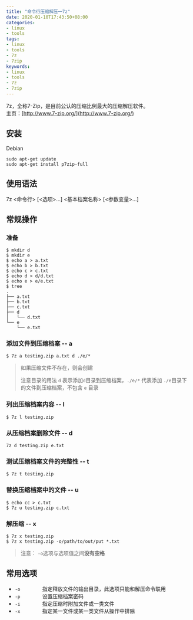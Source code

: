 ```yaml
---
title: "命令行压缩解压一7z"
date: 2020-01-10T17:43:50+08:00
categories:
- linux
- tools
tags:
- linux
- tools
- 7z 
- 7zip
keywords:
- linux
- tools
- 7z 
- 7zip
---
```


7z，全称7-Zip，是目前公认的压缩比例最大的压缩解压软件。  
主页：[http://www.7-zip.org/](http://www.7-zip.org/)

<!--more-->

## 安装

Debian 

```text
sudo apt-get update
sudo apt-get install p7zip-full
```

## 使用语法

7z <命令行> [<选项>...] <基本档案名称> [<参数变量>...]

## 常规操作

### 准备

```text
$ mkdir d
$ mkdir e
$ echo a > a.txt
$ echo b > b.txt
$ echo c > c.txt
$ echo d > d/d.txt
$ echo e > e/e.txt
$ tree
.
├── a.txt
├── b.txt
├── c.txt
├── d
│   └── d.txt
└── e
    └── e.txt
```

### 添加文件到压缩档案 -- a

```text
$ 7z a testing.zip a.txt d ./e/*
```

> 如果压缩文件不存在，则会创建
> 
> 注意目录的用法 `d` 表示添加`d`目录到压缩档案，`./e/*` 代表添加 `./e`目录下的文件到压缩档案，不包含 `e` 目录

### 列出压缩档案内容 -- l

```text
$ 7z l testing.zip 
```

### 从压缩档案删除文件 -- d 

```text
7z d testing.zip e.txt
```

### 测试压缩档案文件的完整性 -- t

```text
$ 7z t testing.zip
```

### 替换压缩档案中的文件 -- u

```text
$ echo cc > c.txt
$ 7z u testing.zip c.txt
```

### 解压缩 -- x

```text
$ 7z x testing.zip
$ 7z x testing.zip -o/path/to/out/put *.txt
```

> 注意： `-o`选项与选项值之间**没有空格**

## 常用选项

* `-o`          &emsp;&emsp;&emsp;&emsp;指定释放文件的输出目录，此选项只能和解压命令联用
* `-p`          &emsp;&emsp;&emsp;&emsp;设置压缩档案密码
* `-i`          &emsp;&emsp;&emsp;&emsp;指定压缩时附加文件或一类文件
* `-x`          &emsp;&emsp;&emsp;&emsp;指定某一文件或某一类文件从操作中排除
